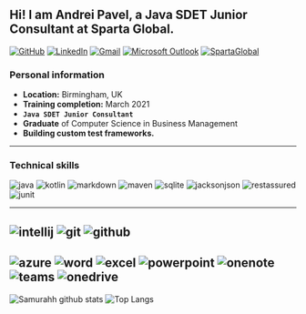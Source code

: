 ## Hi! I am Andrei Pavel, a Java SDET Junior Consultant at Sparta Global.

[![GitHub](https://img.shields.io/badge/github-%23181717.svg?&style=for-the-badge&logo=github&logoColor=white)](https://github.com/Samurahh/)
[![LinkedIn](https://img.shields.io/badge/linkedin-%230077B5.svg?&style=for-the-badge&logo=linkedin&logoColor=white)](https://www.linkedin.com/in/andrei-pavel-6392191bb/)
[![Gmail](https://img.shields.io/badge/Gmail-%23D14836.svg?&style=for-the-badge&logo=gmail&logoColor=white)](mailto:andreipavel178@gmail.com)
[![Microsoft Outlook](https://img.shields.io/badge/Microsoft%20Outlook-%230078D4.svg?&style=for-the-badge&logo=microsoft-outlook&logoColor=white)](mailto:apavel@spartaglobal.com)
[![SpartaGlobal](https://img.shields.io/badge/Sparta%20Global-E33661?logo=spartaglobal?logoColor=white?&style=for-the-badge)](https://www.spartaglobal.com/)

### Personal information
- **Location:** Birmingham, UK
- **Training completion:** March 2021
- **`Java SDET Junior Consultant`**
- **Graduate** of Computer Science in Business Management
- **Building custom test frameworks.**
-------
### Technical skills
![java](https://img.shields.io/badge/java-%23ED8B00.svg?&style=for-the-badge&logo=java&logoColor=white)
![kotlin](https://img.shields.io/badge/kotlin-0095D5?logo=kotlin&logoColor=white&style=for-the-badge)
![markdown](https://img.shields.io/badge/markdown-%23000000.svg?&style=for-the-badge&logo=markdown&logoColor=white)
![maven](https://img.shields.io/badge/Apache%20Maven-%23C71A36.svg?&style=for-the-badge&logo=apache-maven&logoColor=white)
![sqlite](https://img.shields.io/badge/sqlite-%2307405e.svg?&style=for-the-badge&logo=sqlite&logoColor=white)
![jacksonjson](https://img.shields.io/badge/Jackson-36A9AE?&style=for-the-badge)
![restassured](https://img.shields.io/badge/Rest%20Assured-004027?&style=for-the-badge)
![junit](https://img.shields.io/badge/jUnit-E2231A?&style=for-the-badge)

-------
![intellij](https://img.shields.io/badge/intelliJ%20IDEA-%23000000.svg?&style=for-the-badge&logo=intellij-idea&logoColor=white)
![git](https://img.shields.io/badge/git-%23F05032.svg?&style=for-the-badge&logo=git&logoColor=white)
![github](https://img.shields.io/badge/github-%23181717.svg?&style=for-the-badge&logo=github&logoColor=white)
-------
![azure](https://img.shields.io/badge/Microsoft%20Azure-0089D6?logo=microsoft-azure&logoColor=white&style=for-the-badge)
![word](https://img.shields.io/badge/Microsoft%20Word-2B579A?logo=microsoft-word&logoColor=white&style=for-the-badge)
![excel](https://img.shields.io/badge/Microsoft%20Excel-217346?logo=microsoft-excel&logoColor=white&style=for-the-badge)
![powerpoint](https://img.shields.io/badge/Microsoft%20PowerPoint-B7472A?logo=microsoft-powerpoint&logoColor=white&style=for-the-badge)
![onenote](https://img.shields.io/badge/Microsoft%20OneNote-7719AA?logo=microsoft-onenote&logoColor=white&style=for-the-badge)
![teams](https://img.shields.io/badge/Microsoft%20Teams-6264A7?logo=microsoft-teams&logoColor=white&style=for-the-badge)
![onedrive](https://img.shields.io/badge/Microsoft%20OneDrive-0078D4?logo=microsoft-onedrive&logoColor=white&style=for-the-badge)
-------
![Samurahh github stats](https://github-readme-stats.vercel.app/api?username=Samurahh&theme=darcula&show_icons=true&hide_border=false)
![Top Langs](https://github-readme-stats.vercel.app/api/top-langs/?username=janjakovacevic&theme=darcula&layout=compact&hide_border=false)

